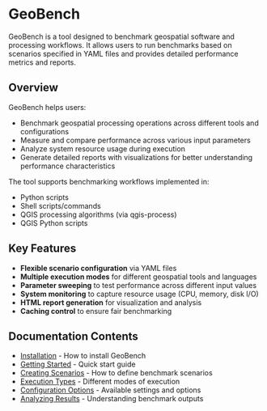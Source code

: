 # GeoBench

GeoBench is a tool designed to benchmark geospatial software and processing workflows. It allows users to run benchmarks based on scenarios specified in YAML files and provides detailed performance metrics and reports.

## Overview

GeoBench helps users:

- Benchmark geospatial processing operations across different tools and configurations
- Measure and compare performance across various input parameters
- Analyze system resource usage during execution
- Generate detailed reports with visualizations for better understanding performance characteristics

The tool supports benchmarking workflows implemented in:

- Python scripts
- Shell scripts/commands
- QGIS processing algorithms (via qgis-process)
- QGIS Python scripts

## Key Features

- **Flexible scenario configuration** via YAML files
- **Multiple execution modes** for different geospatial tools and languages
- **Parameter sweeping** to test performance across different input values
- **System monitoring** to capture resource usage (CPU, memory, disk I/O)
- **HTML report generation** for visualization and analysis
- **Caching control** to ensure fair benchmarking

## Documentation Contents

- [Installation](installation.md) - How to install GeoBench
- [Getting Started](getting-started.md) - Quick start guide
- [Creating Scenarios](creating-scenarios.md) - How to define benchmark scenarios
- [Execution Types](execution-types.md) - Different modes of execution
- [Configuration Options](configuration-options.md) - Available settings and options
- [Analyzing Results](analyzing-results.md) - Understanding benchmark outputs
